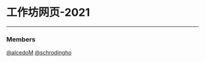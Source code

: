 # 工作坊网页-2021
---
### Members
[@alcedoM](https://github.com/alcedoM) [@schrodingho](https://github.com/schrodingho)
